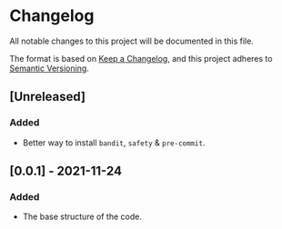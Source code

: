 # Changelog

All notable changes to this project will be documented in this file.

The format is based on [Keep a Changelog](https://keepachangelog.com/en/1.0.0/),
and this project adheres to [Semantic Versioning](https://semver.org/spec/v2.0.0.html).

## [Unreleased]

### Added

- Better way to install `bandit`, `safety` & `pre-commit`.

## [0.0.1] - 2021-11-24

### Added

- The base structure of the code.
